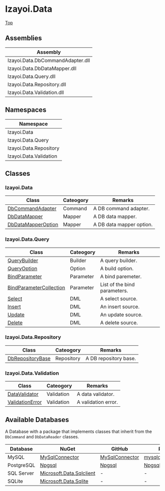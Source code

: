 # Izayoi.Data

[Top](../README.md)

## Assemblies

|Assembly|
|--|
|Izayoi.Data.DbCommandAdapter.dll|
|Izayoi.Data.DbDataMapper.dll|
|Izayoi.Data.Query.dll|
|Izayoi.Data.Repository.dll|
|Izayoi.Data.Validation.dll|

## Namespaces

|Namespace|
|--|
|Izayoi.Data|
|Izayoi.Data.Query|
|Izayoi.Data.Repository|
|Izayoi.Data.Validation|

## Classes

### Izayoi.Data

|Class|Cateogory|Remarks|
|--|--|--|
|[DbCommandAdapter](API/DbCommandAdapter/DbCommandAdapter.md)|Command|A DB command adapter.|
|[DbDataMapper](API/DbDataMapper/DbDataMapper.md)|Mapper|A DB data mapper.|
|[DbDataMapperOption](API/DbDataMapper/DbDataMapperOption.md)|Mapper|A DB data mapper option.|

### Izayoi.Data.Query

|Class|Cateogory|Remarks|
|--|--|--|
|[QueryBuilder](API/Query/Builders/QueryBuilder.md)|Builder|A query builder.|
|[QueryOption](API/Query/QueryOption.md)|Option|A build option.|
|[BindParameter](API/Query/Parameters/BindParameter.md)|Parameter|A bind paremeter.|
|[BindParameterCollection](API/Query/Parameters/BindParameterCollection.md)|Parameter|List of the bind parameters.|
|[Select](API/Query/Dml/Select.md)|DML|A select source.|
|[Insert](API/Query/Dml/Insert.md)|DML|An insert source.|
|[Update](API/Query/Dml/Update.md)|DML|An update source.|
|[Delete](API/Query/Dml/Delete.md)|DML|A delete source.|

### Izayoi.Data.Repository

|Class|Cateogory|Remarks|
|--|--|--|
|[DbRepositoryBase](API/Repository/DbRepositoryBase.md)|Repository|A DB repository base.|

### Izayoi.Data.Validation

|Class|Cateogory|Remarks|
|--|--|--|
|[DataValidator](API/Validation/DataValidator.md)|Validation|A data validator.|
|[ValidationError](API/Validation/ValidationError.md)|Validation|A validation error.|

## Available Databases

A Database with a package that implements classes that inherit from the `DbCommand` and `DbDataReader` classes.

|Database|NuGet|GitHub|Project|
|--|--|--|--|
|MySQL|[MySqlConnector](https://www.nuget.org/packages/MySqlConnector/)|[MySqlConnector](https://github.com/mysql-net/MySqlConnector)|[mysqlconnector.net](https://mysqlconnector.net/)|
|PostgreSQL|[Npgsql](https://www.nuget.org/packages/Npgsql/)|[Npgsql](https://github.com/npgsql/npgsql)|[Npgsql](https://www.npgsql.org/)|
|SQL Server|[Microsoft.Data.Sqlclient](https://www.nuget.org/packages/Microsoft.Data.Sqlclient/)|-|-|
|SQLite|[Microsoft.Data.Sqlite](https://www.nuget.org/packages/Microsoft.Data.Sqlite)|-|-|
